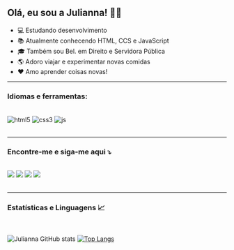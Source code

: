 ##  Olá, eu sou a Julianna! 🙋‍♀️

- 💻 Estudando desenvolvimento
- 📚 Atualmente conhecendo HTML, CCS e JavaScript
- 🎓 Também sou Bel. em Direito e Servidora Pública
- 🌎 Adoro viajar e experimentar novas comidas
- ❤️ Amo aprender coisas novas! <br/>
<hr>

###  Idiomas e ferramentas:

<div style="display: inline_block"><br/>
    <img align="center" alt="html5" src="https://img.shields.io/badge/HTML5-E34F26?style=for-the-badge&logo=html5&logoColor=white" />
    <img align="center" alt="css3" src="https://img.shields.io/badge/CSS3-1572B6?style=for-the-badge&logo=css3&logoColor=white" />
    <img align="center" alt="js" src="https://img.shields.io/badge/JavaScript-F7DF1E?style=for-the-badge&logo=javascript&logoColor=black" />
</div><br/>
<hr>

###   Encontre-me e siga-me aqui ⤵️

<div style="display: inline_block"><br/>
  <a href="mailto:jlnnalencar@alu.ufc.br" alt="Gmail">
  <img src="https://img.shields.io/badge/Gmail-D14836?style=for-the-badge&logo=gmail&logoColor=white" /></a>
  <a href="https://api.whatsapp.com/send?phone=5585999743276&" alt="WhatsApp">
  <img src="https://img.shields.io/badge/WhatsApp-25D366?style=for-the-badge&logo=whatsapp&logoColor=white"/></a>
  <a href="https://www.linkedin.com/in/juliannalencar/" alt="Linkedin">
  <img src="https://img.shields.io/badge/LinkedIn-0077B5?style=for-the-badge&logo=linkedin&logoColor=white)" /></a>
  <a href="https://www.instagram.com/juliannalencar/" alt="Instagram">
  <img src="https://img.shields.io/badge/Instagram-E4405F?style=for-the-badge&logo=instagram&logoColor=white"/></a>
</div><br/>
<hr>

### Estatísticas e Linguagens 📈

<div style="display: inline_block"><br/>

![Julianna GitHub stats](https://github-readme-stats.vercel.app/api?username=juliannalencar&show_icons=true&theme=dark)
[![Top Langs](https://github-readme-stats.vercel.app/api/top-langs/?username=juliannalencar&layout=compact)](https://github.com/juliannalencar/github-readme-stats)
</div><br/>

